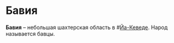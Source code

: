 # Бавия

**Бавия** – небольшая шахтерская область в #[Йа-Кеведе](locations/jah-keved). Народ называется бавцы.
